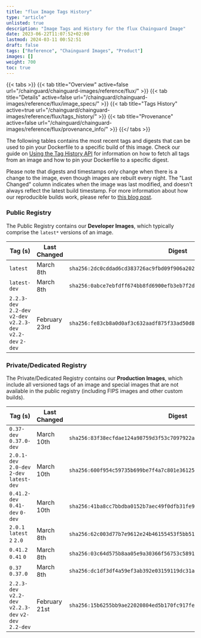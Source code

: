 ```yaml
---
title: "flux Image Tags History"
type: "article"
unlisted: true
description: "Image Tags and History for the flux Chainguard Image"
date: 2023-06-22T11:07:52+02:00
lastmod: 2024-03-11 00:52:51
draft: false
tags: ["Reference", "Chainguard Images", "Product"]
images: []
weight: 700
toc: true
---
```


{{< tabs >}}
{{< tab title="Overview" active=false url="/chainguard/chainguard-images/reference/flux/" >}}
{{< tab title="Details" active=false url="/chainguard/chainguard-images/reference/flux/image_specs/" >}}
{{< tab title="Tags History" active=true url="/chainguard/chainguard-images/reference/flux/tags_history/" >}}
{{< tab title="Provenance" active=false url="/chainguard/chainguard-images/reference/flux/provenance_info/" >}}
{{</ tabs >}}

The following tables contains the most recent tags and digests that can be used to pin your Dockerfile to a specific build of this image. Check our guide on [Using the Tag History API](/chainguard/chainguard-images/using-the-tag-history-api/) for information on how to fetch all tags from an image and how to pin your Dockerfile to a specific digest.

Please note that digests and timestamps only change when there is a change to the image, even though images are rebuilt every night. The "Last Changed" column indicates when the image was last modified, and doesn't always reflect the latest build timestamp. For more information about how our reproducible builds work, please refer to [this blog post](https://www.chainguard.dev/unchained/reproducing-chainguards-reproducible-image-builds).

### Public Registry
The Public Registry contains our **Developer Images**, which typically comprise the `latest*` versions of an image.

| Tag (s)                                                         | Last Changed  | Digest                                                                    |
|-----------------------------------------------------------------|---------------|---------------------------------------------------------------------------|
|  `latest`                                                       | March 8th     | `sha256:2dc0cddad6cd383726ac9fbd09f906a202dce3a5d8ac56d4404c97ac277b606d` |
|  `latest-dev`                                                   | March 8th     | `sha256:0abce7ebfdff674bb8fd6900efb3eb7f2d4961559bfe04fed7d4ce22447afcc5` |
|  `2.2.3-dev` `2.2-dev` `v2-dev` `v2.2.3-dev` `v2.2-dev` `2-dev` | February 23rd | `sha256:fe83cb8a0d0af3c632aadf875f33ad50d8ca4aa160babd2dab13389b3fcf5ad1` |


### Private/Dedicated Registry
The Private/Dedicated Registry contains our **Production Images**, which include all versioned tags of an image and special images that are not available in the public registry (including FIPS images and other custom builds).

| Tag (s)                                                 | Last Changed  | Digest                                                                    |
|---------------------------------------------------------|---------------|---------------------------------------------------------------------------|
|  `0.37-dev` `0.37.0-dev`                                | March 10th    | `sha256:83f38ecfdae124a98759d3f53c7097922a1ab65c29ae59fddd067431a09fcb09` |
|  `2.0.1-dev` `2.0-dev` `2-dev` `latest-dev`             | March 10th    | `sha256:600f954c59735b699be7f4a7c801e36125ab5305473af49b2c31bd7006766e97` |
|  `0.41.2-dev` `0.41-dev` `0-dev`                        | March 10th    | `sha256:41ba8cc7bbdba0152b7aec49f0dfb31fe98de2b29388daae138bd02e27d3d425` |
|  `2.0.1` `latest` `2` `2.0`                             | March 8th     | `sha256:62c003d77b7e9612e24b46155453f5bb515f01d5f87dc6a089986154d2a19fa9` |
|  `0.41.2` `0.41` `0`                                    | March 8th     | `sha256:03c64d575b8aa05e9a30366f56753c5891bfd0fa982ef02cd44f1a8a7f3a30c8` |
|  `0.37` `0.37.0`                                        | March 8th     | `sha256:dc1df3df4a59ef3ab392e03159119dc31a97d392ec206a352b789fa6fec1850f` |
|  `2.2.3-dev` `v2.2-dev` `v2.2.3-dev` `v2-dev` `2.2-dev` | February 21st | `sha256:15b6255bb9ae22020804ed5b170fc917fe098da5c788faf0b6ffdf79297c0e0d` |

